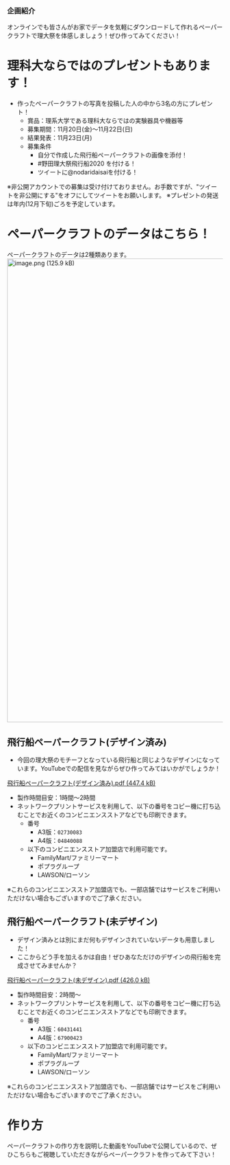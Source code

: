 <!-- ペーパークラフト企画 -->
### 企画紹介
オンラインでも皆さんがお家でデータを気軽にダウンロードして作れるペーパークラフトで理大祭を体感しましょう！ぜひ作ってみてください！

# 理科大ならではのプレゼントもあります！
 - 作ったペーパークラフトの写真を投稿した人の中から3名の方にプレゼント！
     - 賞品：理系大学である理科大ならではの実験器具や機器等
     - 募集期間：11月20日(金)～11月22日(日)
     - 結果発表：11月23日(月)
     - 募集条件
         - 自分で作成した飛行船ペーパークラフトの画像を添付！
         - #野田理大祭飛行船2020 を付ける！
         - ツイートに@nodaridaisaiを付ける！

※非公開アカウントでの募集は受け付けておりません。お手数ですが、"ツイートを非公開にする"をオフにしてツイートをお願いします。
※プレゼントの発送は年内(12月下旬)ごろを予定しています。

# ペーパークラフトのデータはこちら！
 ペーパークラフトのデータは2種類あります。
<img width="1080" alt="image.png (125.9 kB)" src="https://img.esa.io/uploads/production/attachments/7722/2020/11/20/56362/c7f81a41-2191-46d7-9427-4e8065951f22.png">

## 飛行船ペーパークラフト(デザイン済み)
 - 今回の理大祭のモチーフとなっている飛行船と同じようなデザインになっています。YouTubeでの配信を見ながらぜひ作ってみてはいかがでしょうか！

[飛行船ペーパークラフト(デザイン済み).pdf (447.4 kB)](https://esa-storage-tokyo.s3-ap-northeast-1.amazonaws.com/uploads/production/attachments/7722/2020/11/20/56362/a3669fda-9269-4b8b-94f6-d50863979352.pdf)

 - 製作時間目安：1時間～2時間
 - ネットワークプリントサービスを利用して、以下の番号をコピー機に打ち込むことでお近くのコンビニエンスストアなどでも印刷できます。
     -  番号
         - A3版：`02730083`
         - A4版：`04840088`
     - 以下のコンビニエンスストア加盟店で利用可能です。
         - FamilyMart/ファミリーマート
         - ポプラグループ
         - LAWSON/ローソン

※これらのコンビニエンスストア加盟店でも、一部店舗ではサービスをご利用いただけない場合もございますのでご了承ください。

## 飛行船ペーパークラフト(未デザイン)
 - デザイン済みとは別にまだ何もデザインされていないデータも用意しました！
 - ここからどう手を加えるかは自由！ぜひあなただけのデザインの飛行船を完成させてみませんか？

[飛行船ペーパークラフト(未デザイン).pdf (426.0 kB)](https://esa-storage-tokyo.s3-ap-northeast-1.amazonaws.com/uploads/production/attachments/7722/2020/11/20/56362/3914bec1-fbd4-43a1-96e7-1e2485225fce.pdf)

 - 製作時間目安：2時間～
 - ネットワークプリントサービスを利用して、以下の番号をコピー機に打ち込むことでお近くのコンビニエンスストアなどでも印刷できます。
     - 番号
        - A3版：`60431441`
        - A4版：`67900423`
     - 以下のコンビニエンスストア加盟店で利用可能です。
         - FamilyMart/ファミリーマート
         - ポプラグループ
         - LAWSON/ローソン

※これらのコンビニエンスストア加盟店でも、一部店舗ではサービスをご利用いただけない場合もございますのでご了承ください。

# 作り方
ペーパークラフトの作り方を説明した動画をYouTubeで公開しているので、ぜひこちらもご視聴していただきながらペーパークラフトを作ってみて下さい！

